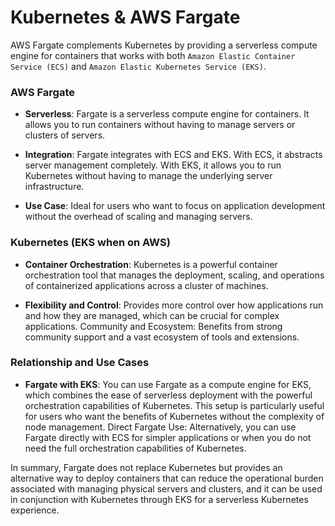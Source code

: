 # Kubernetes & AWS Fargate

AWS Fargate complements Kubernetes by providing a serverless compute engine for containers that works with both `Amazon Elastic Container Service (ECS)` and `Amazon Elastic Kubernetes Service (EKS)`.

### AWS Fargate
- **Serverless**: Fargate is a serverless compute engine for containers. It allows you to run containers without having to manage servers or clusters of servers.

- **Integration**: Fargate integrates with ECS and EKS. With ECS, it abstracts server management completely. With EKS, it allows you to run Kubernetes without having to manage the underlying server infrastructure.

- **Use Case**: Ideal for users who want to focus on application development without the overhead of scaling and managing servers.

### Kubernetes (EKS when on AWS)

- **Container Orchestration**: Kubernetes is a powerful container orchestration tool that manages the deployment, scaling, and operations of containerized applications across a cluster of machines.

- **Flexibility and Control**: Provides more control over how applications run and how they are managed, which can be crucial for complex applications.
Community and Ecosystem: Benefits from strong community support and a vast ecosystem of tools and extensions.

### Relationship and Use Cases

- **Fargate with EKS**: You can use Fargate as a compute engine for EKS, which combines the ease of serverless deployment with the powerful orchestration capabilities of Kubernetes. This setup is particularly useful for users who want the benefits of Kubernetes without the complexity of node management.
Direct Fargate Use: Alternatively, you can use Fargate directly with ECS for simpler applications or when you do not need the full orchestration capabilities of Kubernetes.

In summary, Fargate does not replace Kubernetes but provides an alternative way to deploy containers that can reduce the operational burden associated with managing physical servers and clusters, and it can be used in conjunction with Kubernetes through EKS for a serverless Kubernetes experience.